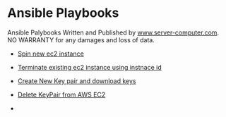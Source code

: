 # Ansible Playbooks
Ansible Palybooks Written and Published by www.server-computer.com. NO WARRANTY for any damages and loss of data.

- [Spin new ec2 instance](https://github.com/techtutorials/ansible-palybooks/blob/master/EC2/spinawsec2.yml)
- [Terminate existing ec2 instance using instnace id](https://github.com/techtutorials/ansible-palybooks/blob/master/EC2/terminate.yml)
- [Create New Key pair and download keys](https://github.com/techtutorials/ansible-palybooks/blob/master/EC2/createnewkeypair.yml)
- [Delete KeyPair from AWS EC2](https://github.com/techtutorials/ansible-palybooks/blob/master/EC2/removekeypair.yml)

-

